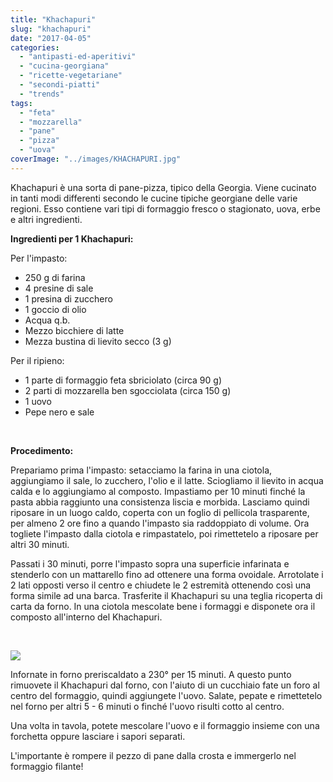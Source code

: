 ```yaml
---
title: "Khachapuri"
slug: "khachapuri"
date: "2017-04-05"
categories: 
  - "antipasti-ed-aperitivi"
  - "cucina-georgiana"
  - "ricette-vegetariane"
  - "secondi-piatti"
  - "trends"
tags: 
  - "feta"
  - "mozzarella"
  - "pane"
  - "pizza"
  - "uova"
coverImage: "../images/KHACHAPURI.jpg"
---
```


Khachapuri è una sorta di pane-pizza, tipico della Georgia. Viene cucinato in tanti modi differenti secondo le cucine tipiche georgiane delle varie regioni. Esso contiene vari tipi di formaggio fresco o stagionato, uova, erbe e altri ingredienti.

**Ingredienti per 1 Khachapuri:**

Per l'impasto:

- 250 g di farina
- 4 presine di sale
- 1 presina di zucchero
- 1 goccio di olio
- Acqua q.b.
- Mezzo bicchiere di latte
- Mezza bustina di lievito secco (3 g)

Per il ripieno:

- 1 parte di formaggio feta sbriciolato (circa 90 g)
- 2 parti di mozzarella ben sgocciolata (circa 150 g)
- 1 uovo
- Pepe nero e sale

 

**Procedimento:**

Prepariamo prima l'impasto: setacciamo la farina in una ciotola, aggiungiamo il sale, lo zucchero, l'olio e il latte. Sciogliamo il lievito in acqua calda e lo aggiungiamo al composto. Impastiamo per 10 minuti finché la pasta abbia raggiunto una consistenza liscia e morbida. Lasciamo quindi riposare in un luogo caldo, coperta con un foglio di pellicola trasparente, per almeno 2 ore fino a quando l'impasto sia raddoppiato di volume. Ora togliete l'impasto dalla ciotola e rimpastatelo, poi rimettetelo a riposare per altri 30 minuti.

Passati i 30 minuti, porre l'impasto sopra una superficie infarinata e stenderlo con un mattarello fino ad ottenere una forma ovoidale. Arrotolate i 2 lati opposti verso il centro e chiudete le 2 estremità ottenendo così una forma simile ad una barca. Trasferite il Khachapuri su una teglia ricoperta di carta da forno. In una ciotola mescolate bene i formaggi e disponete ora il composto all'interno del Khachapuri.

 

![](https://cucinadalnord.it/wp-content/uploads/2017/04/KHACHAPURI1-1.jpg)

Infornate in forno preriscaldato a 230° per 15 minuti. A questo punto rimuovete il Khachapuri dal forno, con l'aiuto di un cucchiaio fate un foro al centro del formaggio, quindi aggiungete l'uovo. Salate, pepate e rimettetelo nel forno per altri 5 - 6 minuti o finché l'uovo risulti cotto al centro.

Una volta in tavola, potete mescolare l'uovo e il formaggio insieme con una forchetta oppure lasciare i sapori separati.

L'importante è rompere il pezzo di pane dalla crosta e immergerlo nel formaggio filante!

